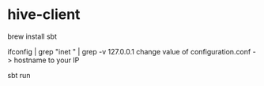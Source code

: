 # hive-client

brew install sbt

ifconfig | grep "inet " | grep -v 127.0.0.1
change value of configuration.conf -> hostname to your IP

sbt run
